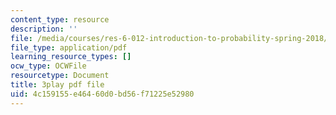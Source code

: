```yaml
---
content_type: resource
description: ''
file: /media/courses/res-6-012-introduction-to-probability-spring-2018/4c159155e46460d0bd56f71225e52980_pA83XtLeVig.pdf
file_type: application/pdf
learning_resource_types: []
ocw_type: OCWFile
resourcetype: Document
title: 3play pdf file
uid: 4c159155-e464-60d0-bd56-f71225e52980
---
```

